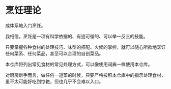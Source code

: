 # 烹饪理论
成体系地入门烹饪。

我相信，烹饪是一项有科学依据的、有迹可循的、可以举一反三的技能。

只要掌握各种食材的处理技巧、味型的搭配、火候的掌控，就可以随心所欲地烹饪任何菜系、任何菜品，甚至可以合理的自创菜品。

本仓库将列出常见食材的常见处理方式，可以像使用词典一样使用本仓库。

对厨房新手而言，做任何一道菜的时候，只要严格按照本仓库中的指示处理食材，虽不太可能好吃到惊艳，但也几乎不会难以入口。
